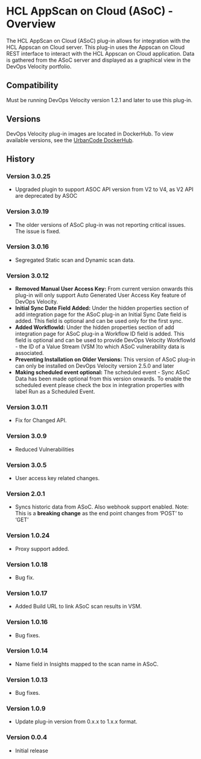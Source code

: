 
# HCL AppScan on Cloud (ASoC) - Overview


The HCL AppScan on Cloud (ASoC) plug-in allows for integration with the HCL Appscan on Cloud server. This plug-in uses the Appscan on Cloud REST interface to interact with the HCL Appscan on Cloud application. Data is gathered from the ASoC server and displayed as a graphical view in the DevOps Velocity portfolio.

## Compatibility

Must be running DevOps Velocity version 1.2.1 and later to use this plug-in.

## Versions

DevOps Velocity plug-in images are located in DockerHub. To view available versions, see the [UrbanCode DockerHub](https://hub.docker.com/r/urbancode/ucv-ext-asoc/tags).

## History

### Version 3.0.25

* Upgraded plugin to support ASOC API version from V2 to V4, as V2 API are deprecated by ASOC

### Version 3.0.19

* The older versions of ASoC plug-in was not reporting critical issues. The issue is fixed.

### Version 3.0.16

* Segregated Static scan and Dynamic scan data.

### Version 3.0.12

* **Removed Manual User Access Key:** From current version onwards this plug-in will only support Auto Generated User Access Key feature of DevOps Velocity.
* **Initial Sync Date Field Added:** Under the hidden properties section of add integration page for the ASoC plug-in an Initial Sync Date field is added. This field is optional and can be used only for the first sync.
* **Added WorkflowId:** Under the hidden properties section of add integration page for ASoC plug-in a Workflow ID field is added. This field is optional and can be used to provide DevOps Velocity WorkflowId - the ID of a Value Stream (VSM )to which ASoC vulnerability data is associated.
* **Preventing Installation on Older Versions:** This version of ASoC plug-in can only be installed on DevOps Velocity version 2.5.0 and later
* **Making scheduled event optional:** The scheduled event - Sync ASoC Data has been made optional from this version onwards. To enable the scheduled event please check the box in integration properties with label Run as a Scheduled Event.

### Version 3.0.11

* Fix for Changed API.

### Version 3.0.9

* Reduced Vulnerabilities

### Version 3.0.5

* User access key related changes.

### Version 2.0.1

* Syncs historic data from ASoC. Also webhook support enabled. Note: This is a **breaking change** as the end point changes from ‘POST’ to ‘GET’

### Version 1.0.24

* Proxy support added.

### Version 1.0.18

* Bug fix.

### Version 1.0.17

* Added Build URL to link ASoC scan results in VSM.

### Version 1.0.16

* Bug fixes.

### Version 1.0.14

* Name field in Insights mapped to the scan name in ASoC.

### Version 1.0.13

* Bug fixes.

### Version 1.0.9

* Update plug-in version from 0.x.x to 1.x.x format.

### Version 0.0.4

* Initial release

